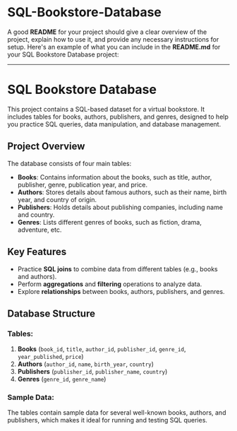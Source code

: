 # SQL-Bookstore-Database
A good **README** for your project should give a clear overview of the project, explain how to use it, and provide any necessary instructions for setup. Here's an example of what you can include in the **README.md** for your SQL Bookstore Database project:

---

# SQL Bookstore Database

This project contains a SQL-based dataset for a virtual bookstore. It includes tables for books, authors, publishers, and genres, designed to help you practice SQL queries, data manipulation, and database management.

## Project Overview

The database consists of four main tables:

- **Books**: Contains information about the books, such as title, author, publisher, genre, publication year, and price.
- **Authors**: Stores details about famous authors, such as their name, birth year, and country of origin.
- **Publishers**: Holds details about publishing companies, including name and country.
- **Genres**: Lists different genres of books, such as fiction, drama, adventure, etc.

## Key Features

- Practice **SQL joins** to combine data from different tables (e.g., books and authors).
- Perform **aggregations** and **filtering** operations to analyze data.
- Explore **relationships** between books, authors, publishers, and genres.

## Database Structure

### Tables:
1. **Books** (`book_id`, `title`, `author_id`, `publisher_id`, `genre_id`, `year_published`, `price`)
2. **Authors** (`author_id`, `name`, `birth_year`, `country`)
3. **Publishers** (`publisher_id`, `publisher_name`, `country`)
4. **Genres** (`genre_id`, `genre_name`)

### Sample Data:
The tables contain sample data for several well-known books, authors, and publishers, which makes it ideal for running and testing SQL queries.





